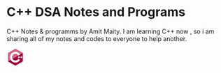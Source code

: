 # C++ DSA Notes and Programs
C++ Notes & programms by Amit Maity. I am learning C++ now , so i am sharing all of my notes and codes to everyone to help another.
<br>

<a href="https://www.w3schools.com/cpp/" target="_blank"> <img src="https://raw.githubusercontent.com/devicons/devicon/master/icons/cplusplus/cplusplus-original.svg" alt="cplusplus" width="40" height="40"/> </a> 
